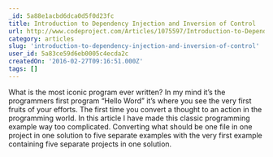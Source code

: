 ```yaml
---
_id: 5a88e1acbd6dca0d5f0d23fc
title: Introduction to Dependency Injection and Inversion of Control
url: http://www.codeproject.com/Articles/1075597/Introduction-to-Dependency-Injection-and-Inversion
category: articles
slug: 'introduction-to-dependency-injection-and-inversion-of-control'
user_id: 5a83ce59d6eb0005c4ecda2c
createdOn: '2016-02-27T09:16:51.000Z'
tags: []
---
```


What is the most iconic program ever written? In my mind it’s the programmers first program “Hello Word” it’s where you see the very first fruits of your efforts. The first time you convert a thought to an action in the programming world. In this article I have made this classic programming example way too complicated. Converting what should be one file in one project in one solution to five separate examples with the very first example containing five separate projects in one solution.
